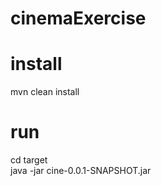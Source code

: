 # cinemaExercise
# install
mvn clean install
# run
cd target<br/>
java -jar cine-0.0.1-SNAPSHOT.jar
